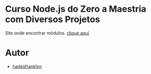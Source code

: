 # Curso Node.js do Zero a Maestria com Diversos Projetos

Site onde encontrar módulos. [clique aqui](https://www.npmjs.com/)

# Autor

- [hadesfranklyn](https://github.com/hadesfranklyn)

